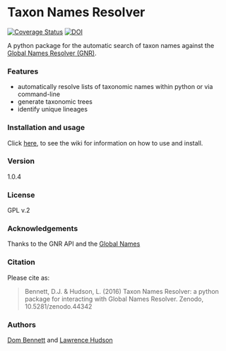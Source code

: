 # Taxon Names Resolver
[![Coverage Status](https://coveralls.io/repos/DomBennett/TaxonNamesResolver/badge.svg?branch=master)](https://coveralls.io/r/DomBennett/TaxonNamesResolver?branch=master) [![DOI](https://zenodo.org/badge/doi/10.5281/zenodo.44342.svg)](http://dx.doi.org/10.5281/zenodo.44342)

A python package for the automatic search of taxon names against the
[Global Names Resolver (GNR)][gnr].

### Features

* automatically resolve lists of taxonomic names within python or via command-line
* generate taxonomic trees
* identify unique lineages

### Installation and usage

Click [here][wiki], to see the wiki for information on how to use and install.

### Version

1.0.4

### License

GPL v.2

### Acknowledgements

Thanks to the GNR API and the [Global Names][gnr]

### Citation

Please cite as:
> Bennett, D.J. & Hudson, L. (2016) Taxon Names Resolver: a python package for interacting with Global Names Resolver. Zenodo, 10.5281/zenodo.44342

### Authors

[Dom Bennett][db] and [Lawrence Hudson][lh]

<!-- References -->
[db]: https://github.com/DomBennett
[lh]: https://github.com/quicklizard99
[wiki]: https://github.com/DomBennett/TaxonNamesResolver/wiki
[gnr]: http://www.globalnames.org/
